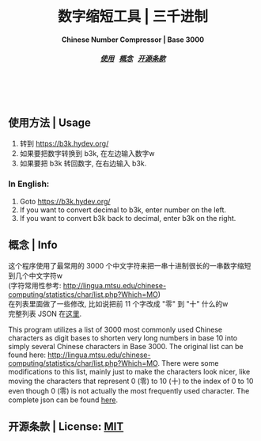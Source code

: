 <h1 align="center">
  <br>
  <br>
  数字缩短工具 | 三千进制
  <h4 align="center">
  Chinese Number Compressor | Base 3000
  </h4>
  <h5 align="center">
<a href="#usage">使用</a>&nbsp;&nbsp;
<a href="#info">概念</a>&nbsp;&nbsp;
<a href="#license">开源条款</a>
</h5>
  <br>
  <br>
  <br>
</h1>

<a name="usage"></a>
使用方法 | Usage
---------

1. 转到 https://b3k.hydev.org/
2. 如果要把数字转换到 b3k, 在左边输入数字w
3. 如果要把 b3k 转回数字, 在右边输入 b3k.

### In English:

1. Goto https://b3k.hydev.org/
2. If you want to convert decimal to b3k, enter number on the left.
3. If you want to convert b3k back to decimal, enter b3k on the right.

<a name="info"></a>
概念 | Info
---------

这个程序使用了最常用的 3000 个中文字符来把一串十进制很长的一串数字缩短到几个中文字符w<br>
(字符常用性参考: http://lingua.mtsu.edu/chinese-computing/statistics/char/list.php?Which=MO)<br>
在列表里面做了一些修改, 比如说把前 11 个字改成 "零" 到 "十" 什么的w<br>
完整列表 JSON 在[这里](src/base3000.json).

This program utilizes a list of 3000 most commonly used Chinese characters as digit bases to shorten very long numbers in base 10 into simply several Chinese characters in Base 3000. The original list can be found here: http://lingua.mtsu.edu/chinese-computing/statistics/char/list.php?Which=MO. There were some modifications to this list, mainly just to make the characters look nicer, like moving the characters that represent 0 (零) to 10 (十) to the index of 0 to 10 even though 0 (零) is not actually the most frequently used character. The complete json can be found [here](src/base3000.json).

<a name="license"></a>
开源条款 | License: [MIT](LICENSE)
---------
